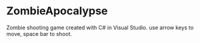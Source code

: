 # ZombieApocalypse
Zombie shooting game created with C# in Visual Studio. 
use arrow keys to move, space bar to shoot.
